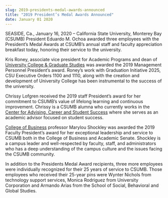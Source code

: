 ```yaml
---
slug: 2019-presidents-medal-awards-announced
title: "2019 President’s Medal Awards Announced"
date: January 01 2020
---
```


<p>SEASIDE, Ca., January 16, 2020 – California State University, Monterey Bay (CSUMB) President Eduardo M. Ochoa awarded three employees with the President’s Medal Awards at CSUMB’s annual staff and faculty appreciation breakfast today, honoring their service to the university.</p><p>Kris Roney, associate vice president for Academic Programs and dean of <a href="https://csumb.edu/ucgs">University College &amp; Graduate Studies</a> was awarded the 2019 Management Personnel President’s award. Roney’s work with Graduation Initiative 2025, CSU Executive Orders 1100 and 1110, along with the creation and development of University College has been instrumental to the success of the university.</p><p>Chrissy Lofgren received the 2019 staff President’s award for her commitment to CSUMB’s value of lifelong learning and continuous improvement. Chrissy is a CSUMB alumna who currently works in the <a href="https://csumb.edu/advising">Center for Advising, Career and Student Success</a> where she serves as an academic advisor focused on student success.</p><p><a href="https://csumb.edu/business">College of Business</a> professor Marylou Shockley was awarded the 2019 Faculty President’s award for her exceptional leadership and service to CSUMB both in the College of Business and Academic Senate. Shockley is a campus leader and well-respected by faculty, staff, and administrators who has a deep understanding of the campus culture and the issues facing the CSUMB community.</p><p>In addition to the Presidents Medal Award recipients, three more employees were individually recognized for their 25 years of service to CSUMB. Those employees who received their 25-year pins were Wynter Nichols from technology support services, Monica Rodriguez from University Corporation and Armando Arias from the School of Social, Behavioral and Global Studies.</p>
